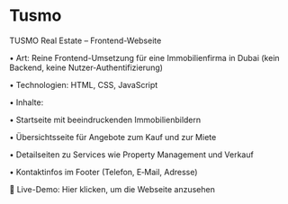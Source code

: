 # Tusmo
TUSMO Real Estate – Frontend-Webseite

• Art: Reine Frontend-Umsetzung für eine Immobilienfirma in Dubai (kein Backend, keine Nutzer‑Authentifizierung)

• Technologien: HTML, CSS, JavaScript

• Inhalte:

• Startseite mit beeindruckenden Immobilienbildern

• Übersichtsseite für Angebote zum Kauf und zur Miete

• Detailseiten zu Services wie Property Management und Verkauf

• Kontaktinfos im Footer (Telefon, E‑Mail, Adresse)



🔗 Live-Demo: Hier klicken, um die Webseite anzusehen


